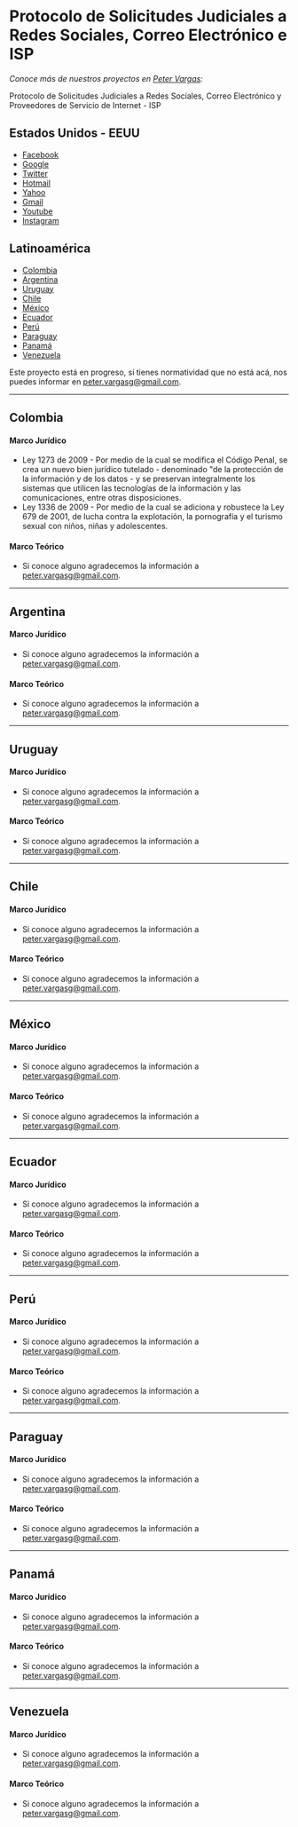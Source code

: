 # Protocolo de Solicitudes Judiciales a Redes Sociales, Correo Electrónico e ISP
_Conoce más de nuestros proyectos en [Peter Vargas](https://petervargas.com):_

Protocolo de Solicitudes Judiciales a Redes Sociales, Correo Electrónico y Proveedores de Servicio de Internet - ISP

## Estados Unidos - EEUU
* [Facebook](#Facebook)
* [Google](#Google)
* [Twitter](#Twitter)
* [Hotmail](#Hotmail)
* [Yahoo](#Yahoo)
* [Gmail](#Google)
* [Youtube](#Google)
* [Instagram](#Facebook)

## Latinoamérica

* [Colombia](#Colombia)
* [Argentina](#Argentina)
* [Uruguay](#Uruguay)
* [Chile](#Chile)
* [México](#Mexico)
* [Ecuador](#Ecuador)
* [Perú](#Peru)
* [Paraguay](#Paraguay)
* [Panamá](#Panama)
* [Venezuela](#Venezuela)

Este proyecto está en progreso, si tienes normatividad que no está acá, nos puedes informar en peter.vargasg@gmail.com.

-------------
<p id="Colombia">

## Colombia

#### Marco Jurídico

  - Ley 1273 de 2009 - Por medio de la cual se modifica el Código Penal, se crea un nuevo bien jurídico tutelado - denominado "de la protección de la información y de los datos - y se preservan integralmente los sistemas que utilicen las tecnologías de la información y las comunicaciones, entre otras disposiciones.
  - Ley 1336 de 2009 - Por medio de la cual se adiciona y robustece la Ley 679 de 2001, de lucha contra la explotación, la pornografía y el turismo sexual con niños, niñas y adolescentes.

#### Marco Teórico

  - Si conoce alguno agradecemos la información a peter.vargasg@gmail.com.
-------------
<p id="Argentina">
	
## Argentina

#### Marco Jurídico

  - Si conoce alguno agradecemos la información a peter.vargasg@gmail.com.

#### Marco Teórico

  - Si conoce alguno agradecemos la información a peter.vargasg@gmail.com.
-------------
<p id="Uruguay">
	
## Uruguay

#### Marco Jurídico

  - Si conoce alguno agradecemos la información a peter.vargasg@gmail.com.

#### Marco Teórico

  - Si conoce alguno agradecemos la información a peter.vargasg@gmail.com.
-------------
<p id="Chile">
	
## Chile

#### Marco Jurídico

  - Si conoce alguno agradecemos la información a peter.vargasg@gmail.com.

#### Marco Teórico

  - Si conoce alguno agradecemos la información a peter.vargasg@gmail.com.
-------------
<p id="Mexico">
	
## México

#### Marco Jurídico

  - Si conoce alguno agradecemos la información a peter.vargasg@gmail.com.

#### Marco Teórico

  - Si conoce alguno agradecemos la información a peter.vargasg@gmail.com.
-------------
<p id="Ecuador">
	
## Ecuador

#### Marco Jurídico

  - Si conoce alguno agradecemos la información a peter.vargasg@gmail.com.

#### Marco Teórico

  - Si conoce alguno agradecemos la información a peter.vargasg@gmail.com.
-------------
<p id="Peru">

## Perú

#### Marco Jurídico

  - Si conoce alguno agradecemos la información a peter.vargasg@gmail.com.

#### Marco Teórico

  - Si conoce alguno agradecemos la información a peter.vargasg@gmail.com.
-------------
<p id="Paraguay">
	
## Paraguay

#### Marco Jurídico

  - Si conoce alguno agradecemos la información a peter.vargasg@gmail.com.

#### Marco Teórico

  - Si conoce alguno agradecemos la información a peter.vargasg@gmail.com.
-------------
<p id="Panama">
	
## Panamá

#### Marco Jurídico

  - Si conoce alguno agradecemos la información a peter.vargasg@gmail.com.

#### Marco Teórico

  - Si conoce alguno agradecemos la información a peter.vargasg@gmail.com.
-------------
<p id="Venezuela">
	
## Venezuela

#### Marco Jurídico

  - Si conoce alguno agradecemos la información a peter.vargasg@gmail.com.

#### Marco Teórico

  - Si conoce alguno agradecemos la información a peter.vargasg@gmail.com.
